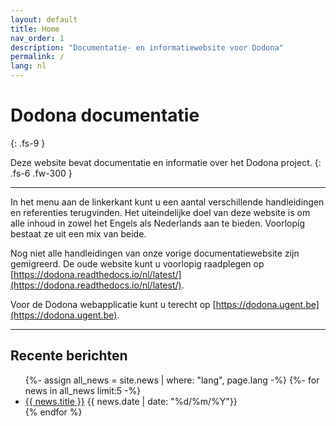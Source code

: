 ```yaml
---
layout: default
title: Home
nav_order: 1
description: "Documentatie- en informatiewebsite voor Dodona"
permalink: /
lang: nl
---
```


# Dodona documentatie
{: .fs-9 }

Deze website bevat documentatie en informatie over het Dodona project. 
{: .fs-6 .fw-300 }

---

In het menu aan de linkerkant kunt u een aantal verschillende handleidingen en referenties terugvinden. Het uiteindelijke doel van deze website is om alle inhoud in zowel het Engels als Nederlands aan te bieden. Voorlopig bestaat ze uit een mix van beide.

Nog niet alle handleidingen van onze vorige documentatiewebsite zijn gemigreerd. De oude website kunt u voorlopig raadplegen op [https://dodona.readthedocs.io/nl/latest/](https://dodona.readthedocs.io/nl/latest/).

Voor de Dodona webapplicatie kunt u terecht op [https://dodona.ugent.be](https://dodona.ugent.be).

---
## Recente berichten
<ul class='news-overview'>
{%- assign all_news = site.news | where: "lang", page.lang -%}
{%- for news in all_news limit:5 -%}
  <li>
    <article>
      <a href="{{ news.url }}">{{ news.title }}</a>
      <time class='news-date'>{{ news.date | date: "%d/%m/%Y"}}</time>
    </article>
  </li>
{% endfor %}
</ul>